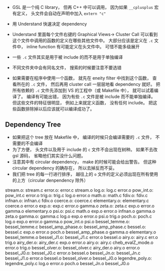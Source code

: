* GSL 是一个纯 C library， 但再 C++ 中可以调用， 因为如果 `__cplusplus` 宏有定义， 头文件会自动在声明中加入 `extern "c"`
* 用 Understand 快速决定 dependency



* Understand 里面每个文件右键的 Graphical Views-> Cluster Call 可以看到这个文件中调用的函数的定义在哪些其他文件中。 大部分应该是定义在 `.c` 文件中， inline function 有可能定义在头文件中。 可惜不能多级展开
* 一些 `.c` 文件其实是用于被 include 的而不是用于单独编译
* 不同文件夹中会有同名文件， 搜索的时候要注意不要选错

* 如果需要在程序中使用一个函数， 就先在 eneity filter 中找到这个函数， 查看所在的 `.c` 文件， 然后再用 cluster call 一层层地看 dependency 就好。 把所有依赖的 `.c` 文件先添加到 VS 的工程中（或 Makefile 中）， 就可以试着编译了。 编译有可能出错， 因为有些 `.c` 文件是被 include 而不能单独编译。 但这些文件的特征很明显， 例如上来就定义函数， 没有任何 include。 把这些函数排除掉以后应该就可以编译成功了。


## Dependency Tree
* 如果把这个 tree 放在 Makefile 中， 编译的时候只会编译需要的 `.c` 文件， 不需要的不会编译
* 为了方便， 头文件以及用于 include 的 `c` 文件不会出现在树种。 如果不去改 gsl 源码， 省略他们其实没什么问题。
* 注意其中有 circular dependency， make 的时候可能会给出警告。 但这种 circular dependency 的确存在， 所以去掉反而不妥。
* 我们把 tree 的每一行进行排序， 越往上的 `o` 文件的定义必须出现在所有使用的上方（circular denpendency 除外）

stream.o: stream.c
error.o: error.c stream.o
log.o: log.c  error.o
pow_int.o: pow_int.c error.o
trig.o: trig.c log.o error.o
math.o: math.c
fdiv.o: fdiv.c
infnan.o: infnan.c fdiv.o
coerce.o: coerce.c
elementary.o: elementary.c coerce.o error.o
exp.o: exp.c error.o gamma.o
zeta.o: zeta.c exp.o error.o gamma.o elementary.o
psi.o: psi.c math.o exp.o error.o infnan.o gamma.o zeta.o
gamma.o: gamma.c  log.o exp.o error.o psi.o trig.o
poch.o: poch.c log.o exp.o error.o gamma.o pow_int.o psi.o
bessel_temme.o: bessel_temme.c 
bessel_amp_phase.o: bessel_amp_phase.c
bessel.o: bessel.c exp.o error.o poch.o bessel_amp_phase.o gamma.o elementary.o bessel_temme.o
bessel_J1.o: bessel_J1.c  error.o bessel.o
airy.o: airy.c err.o trig.o
airy_der.o: airy_der.c exp.o error.o
airy.o: airy.c cheb_evalZ_mode.o error.o trig.o
bessel_olver.o: bessel_olver.c  airy_der.o airy.o error.o
bessel_J0.o: bessel_J0.c  error.o bessel.o
bessel_Jn.o: bessel_Jn.c bessel_J1.o error.o bessel.o bessel_olver.o bessel_J0.o
legendre_poly.o: legendre_poly.c log.o error.o poch.o bessel_Jn.o bessel_J0.o
